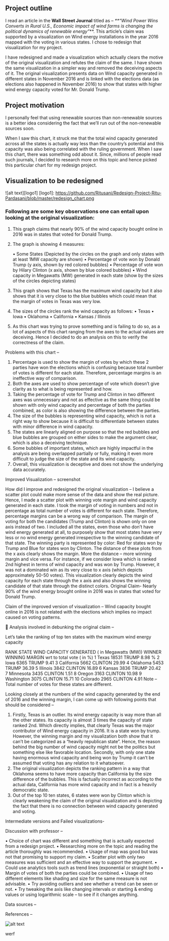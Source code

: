 
## Project outline 

I read an article in the **Wall Street Journal** titled as – _**“Wind Power Wins Converts in Rural U.S., Economic impact of wind farms is changing the political dynamics of renewable energy”_**. This article’s claim was supported by a visualization on Wind energy installations in the year 2016 mapped with the voting in various states. I chose to redesign that visualization for my project.

I have redesigned and made a visualization which actually clears the motive of the original visualization and refutes the claim of the same. I have shown the same visualization in a simpler way and removed the deceiving aspects of it. The original visualization presents data on Wind capacity generated in different states in November 2016 and is linked with the elections data (as elections also happened in November 2016) to show that states with higher wind energy capacity voted for Mr. Donald Trump. 

## Project motivation

I personally feel that using renewable sources than non-renewable sources is a better idea considering the fact that we’ll run out of the non-renewable sources soon. 

When I saw this chart, it struck me that the total wind capacity generated across all the states is actually way less than the country’s potential and this capacity was also being correlated with the ruling government. When I saw this chart, there was something odd about it. Since, millions of people read such journals, I decided to research more on this topic and hence picked this particular chart for my redesign project.
  
## Visualization to be redesigned

![alt text][logo1]
[logo1]: https://github.com/Ritusani/Redesign-Project-Ritu-Pardasani/blob/master/redesign_chart.png


### Following are some key observations one can entail upon looking at the original visualization:

1.	This graph claims that nearly 90% of the wind capacity bought online in 2016 was in states that voted for Donald Trump. 

2.	The graph is showing 4 measures:

    •	Some States (Depicted by the circles on the graph and only states with at least 1MW capacity are shown)
    •	Percentage of vote won by Donald Trump (y axis, shown by red colored bubbles)
    •	Percentage of vote won by Hilary Clinton (x axis, shown by blue colored bubbles)
    •	Wind capacity in Megawatts (MW) generated in each state (show by the sizes of the circles depicting states)
    
3.	This graph shows that Texas has the maximum wind capacity but it also shows that it is very close to the blue bubbles which could mean that the margin of votes in Texas was very low. 

4.	The sizes of the circles rank the wind capacity as follows:
    •	Texas 
    •	Iowa 
    •	Oklahoma 
    •	California 
    •	Kansas / Illinois

5.	As this chart was trying to prove something and is failing to do so, as a lot of aspects of this chart ranging from the axes to the actual values are deceiving. Hence I decided to do an analysis on this to verify the correctness of the claim. 

Problems with this chart –
1.	Percentage is used to show the margin of votes by which these 2 parties have won the elections which is confusing because total number of votes is different for each state. Therefore, percentage margins is an ineffective way of comparison.
2.	Both the axes are used to show percentage of vote which doesn’t give clarity as to what is being represented and how. 
3.	Taking the percentage of vote for Trump and Clinton in two different axes was unnecessary and not as effective as the same thing could be shown with only wind capacity and percentage of both the parties combined, as color is also showing the difference between the parties. 
4.	The size of the bubbles is representing wind capacity, which is not a right way to show because it is difficult to differentiate between states with minor difference in wind capacity. 
5.	The states are linearly aligned on purpose so that the red bubbles and blue bubbles are grouped on either sides to make the argument clear, which is also a deceiving technique.
6.	Some bubbles of important states, which are highly impactful in the analysis are being overlapped partially or fully, making it even more difficult to judge the size of the state and its wind capacity. 
7.	Overall, this visualization is deceptive and does not show the underlying data accurately.

Improved Visualization –
 screenshot

How did I improve and redesigned the original visualization –
 I believe a scatter plot could make more sense of the data and show the real picture. Hence, I made a scatter plot with winning vote margin and wind capacity generated in each state.
 I took the margin of voting in numbers and not in percentage as total number of votes is different for each state. Therefore, percentage margins can be a wrong way of comparison. 
 The margin of voting for both the candidates (Trump and Clinton) is shown only on one axis instead of two. 
 I included all the states, even those who don’t have wind energy generated at all, to purposely show that most states have very less or no wind energy generated irrespective to the winning candidate of that state. 
 The winning party is represented by color: Red for states won by Trump and Blue for states won by Clinton. 
 The distance of these plots from the x axis clearly shows the margin. More the distance – more winning margin and vice versa. For instance, if we consider Iowa which is ranked 2nd highest in terms of wind capacity and was won by Trump. However, it was not a dominated win as its very close to x axis (which depicts approximately 50-50 votes).
 This visualization clearly depicts the wind capacity for each state through the x axis and also shows the winning candidate of that state through the distinct colors.
Original Claim- 
Nearly 90% of the wind energy brought online in 2016 was in states that voted for Donald Trump. 

Claim of the improved version of visualization – 
Wind capacity bought online in 2016 is not related with the elections which implies no impact caused on voting patterns. 


Analysis involved in debunking the original claim –

Let’s take the ranking of top ten states with the maximum wind energy capacity 

RANK
STATE
WIND CAPACITY GENERATED ( in Megawatts (MW))
WINNER 
WINNING MARGIN wrt to total vote ( in %)
1
Texas
18531
TRUMP
8.98 %
2
Iowa
6365
TRUMP
9.41
3
California
5662
CLINTON
29.99
4
Oklahoma
5453
TRUMP
36.39 
5
Illinois
3842
CLINTON
16.89
6
Kansas
3836
TRUMP
20.42
7
Minnesota
3435
CLINTON
1.51 
8
Oregon
3163
CLINTON
10.98
9
Washington
3075
CLINTON
15.71
10
Colorado
2965
CLINTON
4.91
Note – Total number of votes for these states are different. 

Looking closely at the numbers of the wind capacity generated by the end of 2016 and the winning margin, I can come up with following points that should be considered – 

1.	Firstly, Texas is an outlier. Its wind energy capacity is way more than all the other states. Its capacity is almost 3 times the capacity of state ranked 2nd.  Which directly implies, that clearly Texas was the major contributor of Wind energy capacity in 2016. It is a state won by trump. However, the winning margin and my visualization both show that it can’t be categorized as a “heavily republican state”. Hence, the reason behind the big number of wind capacity might not be the politics but something else like favorable location. Secondly, with only one state having enormous wind capacity and being won by Trump it can’t be assumed that voting has any relation to it whatsoever.
2.	The original visualization depicts the ranking pattern in a way that Oklahoma seems to have more capacity than California by the size difference of the bubbles. This is factually incorrect as according to the actual data, California has more wind capacity and in fact is a heavily democratic state.
3.	Out of the top 10 ten states, 6 states were won by Clinton which is clearly weakening the claim of the original visualization and is depicting the fact that there is no connection between wind capacity generated and voting. 


Intermediate versions and Failed visualizations- 



Discussion with professor –

•	Choice of chart was different and something that is actually expected from a redesign project.
•	Researching more on the topic and reading the article thoroughly was recommended.
•	Usage of map was good but was not that promising to support my claim. 
•	Scatter plot with only two measures was sufficient and an effective way to support the argument. 
•	Could use analytics tools such as trend lines (exponential or straight both)
•	Margin of votes of both the parties could be combined.
•	Usage of two different elements like shading and size for the same measure is not advisable. 
•	Try avoiding outliers and see whether a trend can be seen or not.
•	Try tweaking the axis like changing intervals or starting & ending values or using logarithmic scale – to see if it changes anything. 

Data sources – 

References – 


![alt text][logo]



[logo]: https://github.com/Ritusani/test/blob/master/Image1.png



werf


